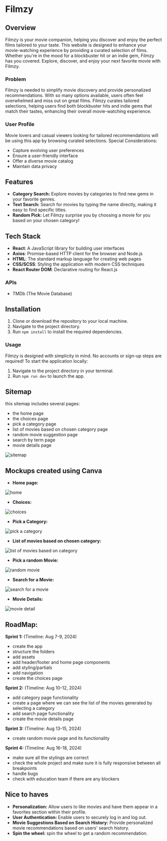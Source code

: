 # Filmzy

## Overview
Filmzy is your movie companion, helping you discover and enjoy the perfect films tailored to your taste. This website is designed to enhance your movie-watching experience by providing a curated selection of films. Whether you're in the mood for a blockbuster hit or an indie gem, Filmzy has you covered. Explore, discover, and enjoy your next favorite movie with Filmzy.

### Problem
Filmzy is needed to simplify movie discovery and provide personalized recommendations. With so many options available, users often feel overwhelmed and miss out on great films. Filmzy curates tailored selections, helping users find both blockbuster hits and indie gems that match their tastes, enhancing their overall movie-watching experience.

### User Profile
Movie lovers and casual viewers looking for tailored recommendations will be using this app by browsing curated selections.
Special Considerations:

- Capture evolving user preferences
- Ensure a user-friendly interface
- Offer a diverse movie catalog
- Maintain data privacy


## Features
- **Category Search:** Explore movies by categories to find new gems in your favorite genres.
- **Text Search:** Search for movies by typing the name directly, making it easy to find specific titles.
- **Random Pick:** Let Filmzy surprise you by choosing a movie for you based on your chosen category!

  
## Tech Stack

- **React**: A JavaScript library for building user interfaces
- **Axios**: Promise-based HTTP client for the browser and Node.js
- **HTML**: The standard markup language for creating web pages
- **CSS/SCSS**: Styling the application with modern CSS techniques
- **React Router DOM**: Declarative routing for React.js

### APIs
- TMDb (The Movie Database)


## Installation
1. Clone or download the repository to your local machine.
2. Navigate to the project directory.
3. Run `npm install` to install the required dependencies.

### Usage
Filmzy is designed with simplicity in mind. No accounts or sign-up steps are required!
To start the application locally:

1. Navigate to the project directory in your terminal.
2. Run `npm run dev` to launch the app.


## Sitemap
  this sitemap includes several pages:
  - the home page
  - the choices page
  - pick a category page
  - list of movies based on chosen category page
  - random movie suggestion page
  - search by term page
  - movie details page
    
![sitemap](https://github.com/user-attachments/assets/f010857f-2068-492b-839e-95639fdb9a75)






## Mockups created using Canva



- **Home page:**
  
![home](https://github.com/user-attachments/assets/80ba9b44-cb89-48ba-b627-75977ebd8a0a)




- **Choices:**
  
![choices](https://github.com/user-attachments/assets/2e4d684d-e4ea-4802-aa2a-f58df8778d07)




- **Pick a Category:**
  
![pick a category](https://github.com/user-attachments/assets/effb3a81-7257-453b-86de-1213b91988f8)




- **List of movies based on chosen category:**


![list of movies based on category](https://github.com/user-attachments/assets/47a62821-fa32-4a92-b644-3b34cdb32599)





- **Pick a random Movie:**

![random movie](https://github.com/user-attachments/assets/6d41fb6c-b223-46e4-8edc-2c3762e4920e)





- **Search for a Movie:**
  
![search for a movie](https://github.com/user-attachments/assets/33cd3630-ec99-4946-804a-21330f76480a)




- **Movie Details:**
  
![movie detail](https://github.com/user-attachments/assets/26d34934-dc2f-4f5d-a70c-29515a726fd6)




## RoadMap:
**Sprint 1:** (Timeline: Aug 7-9, 2024)
- create the app
- structure the folders
- add assets
- add header/footer and home page components
- add styling/partials
- add navigation
- create the choices page

**Sprint 2:**  (Timeline: Aug 10-12, 2024)
- add category page functionality
- create a page where we can see the list of the movies generated by selecting a category
- add search page functionality
- create the movie details page

**Sprint 3:** (Timeline: Aug 13-15, 2024)
- create random movie page and its functionality


**Sprint 4:** (Timeline: Aug 16-18, 2024)
- make sure all the stylings are correct
- check the whole project and make sure it is fully responsive between all breakpoints
- handle bugs
- check with education team if there are any blockers 


## Nice to haves
- **Personalization:** Allow users to like movies and have them appear in a favorites section within their profile.
- **User Authentication:** Enable users to securely log in and log out.
- **Movie Suggestions Based on Search History:** Provide personalized movie recommendations based on users' search history.
- **Spin the wheel:** spin the wheel to get a random recommendation. 



